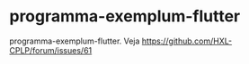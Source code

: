 # programma-exemplum-flutter
programma-exemplum-flutter. Veja https://github.com/HXL-CPLP/forum/issues/61
